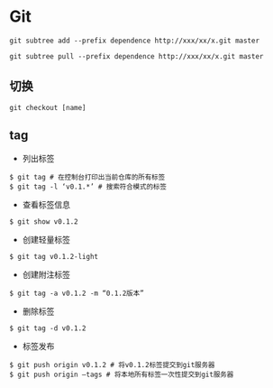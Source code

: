 # Git

``git subtree add --prefix dependence http://xxx/xx/x.git master``

``git subtree pull --prefix dependence http://xxx/xx/x.git master``


## 切换

``git checkout [name] ``

## tag

- 列出标签

```
$ git tag # 在控制台打印出当前仓库的所有标签
$ git tag -l ‘v0.1.*’ # 搜索符合模式的标签
```

- 查看标签信息

``$ git show v0.1.2``

- 创建轻量标签

``$ git tag v0.1.2-light``

- 创建附注标签

``$ git tag -a v0.1.2 -m “0.1.2版本”``

- 删除标签

``$ git tag -d v0.1.2``

- 标签发布

```
$ git push origin v0.1.2 # 将v0.1.2标签提交到git服务器
$ git push origin –tags # 将本地所有标签一次性提交到git服务器
```

